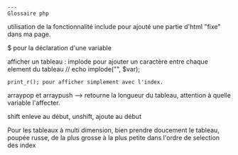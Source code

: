	---	
	Glossaire php

utilisation de la fonctionnalité include pour ajouté une partie d'html "fixe" dans ma page.

$ pour la déclaration d'une variable

afficher un tableau : 
	implode pour ajouter un caractère entre chaque element du tableau // echo implode("", $var);

	print_r(); pour afficher simplement avec l'index. 

arraypop et arraypush --> retourne la longueur du tableau, attention à quelle variable l'affecter. 

shift enleve au début, 
unshift, ajoute au début

Pour les tableaux à multi dimension, bien prendre doucement le tableau, poupée russe, de la plus grosse à la plus petite dans l'ordre de selection des index